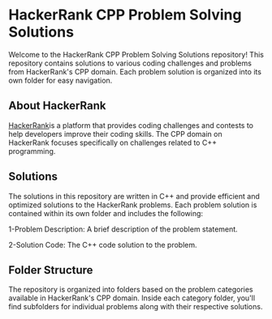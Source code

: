 # HackerRank CPP Problem Solving Solutions

Welcome to the HackerRank CPP Problem Solving Solutions repository! This repository contains solutions to various coding challenges and problems from HackerRank's CPP domain. Each problem solution is organized into its own folder for easy navigation.

## About HackerRank


 [HackerRank](https://www.hackerrank.com/)is a platform that provides coding challenges and contests to help developers improve their coding skills. The CPP domain on HackerRank focuses specifically on challenges related to C++ programming.



## Solutions

The solutions in this repository are written in C++ and provide efficient and optimized solutions to the HackerRank problems. Each problem solution is contained within its own folder and includes the following:

1-Problem Description: A brief description of the problem statement.

2-Solution Code: The C++ code solution to the problem.


## Folder Structure

The repository is organized into folders based on the problem categories available in HackerRank's CPP domain. Inside each category folder, you'll find subfolders for individual problems along with their respective solutions.
